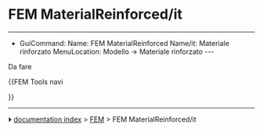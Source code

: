 # FEM MaterialReinforced/it
---
- GuiCommand:   Name: FEM MaterialReinforced   Name/it: Materiale rinforzato   MenuLocation:  Modello -> Materiale rinforzato   ---

Da fare





{{FEM Tools navi

}}



---
⏵ [documentation index](../README.md) > [FEM](Category_FEM.md) > FEM MaterialReinforced/it
